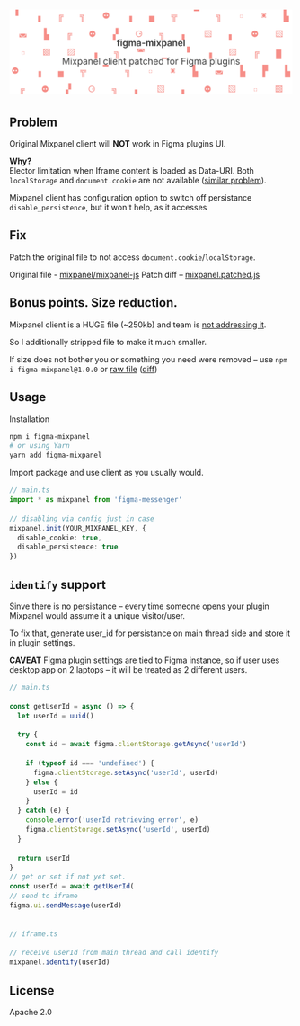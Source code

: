 # <img src="media/header.svg" width="800" alt="👀 Mixpanel client patched for Figma plugins"/>

## Problem
Original Mixpanel client will **NOT** work in Figma plugins UI.

**Why?**  
Elector limitation when Iframe content is loaded as Data-URI. Both `localStorage` and `document.cookie` are not available ([similar problem](https://stackoverflow.com/questions/44973467/electron-browserwindow-facebook-login-failed-to-set-cookies)).

Mixpanel client has configuration option to switch off persistance `disable_persistence`, but it won't help, as it accesses 

## Fix
Patch the original file to not access `document.cookie`/`localStorage`.

Original file - [mixpanel/mixpanel-js](https://github.com/mixpanel/mixpanel-js/blob/1c4d98b4a485fbf4dc4421f00c33f3b19530b307/dist/mixpanel.cjs.js)
Patch diff – [mixpanel.patched.js]()

## Bonus points. Size reduction.
Mixpanel client is a HUGE file (~250kb) and team is [not addressing it](https://github.com/mixpanel/mixpanel-js/issues/128).

So I additionally stripped file to make it much smaller. 

If size does not bother you or something you need were removed – use `npm i figma-mixpanel@1.0.0` or [raw file](https://github.com/okotoki/figma-mixpanel/blob/master/mixpanel.patched.js) ([diff](https://github.com/okotoki/figma-mixpanel/commit/3c161fb714fd6bab1c21b9f3aea48c5f2e0a0f43))

## Usage

Installation
```sh
npm i figma-mixpanel
# or using Yarn
yarn add figma-mixpanel
```

Import package and use client as you usually would.
```typescript
// main.ts
import * as mixpanel from 'figma-messenger'

// disabling via config just in case
mixpanel.init(YOUR_MIXPANEL_KEY, {
  disable_cookie: true,
  disable_persistence: true
})

```

## `identify` support

Sinve there is no persistance – every time someone opens your plugin Mixpanel would assume it a unique visitor/user.

To fix that, generate user_id for persistance on main thread side and store it in plugin settings.

**CAVEAT** Figma plugin settings are tied to Figma instance, so if user uses desktop app on 2 laptops – it will be treated as 2 different users.

```typescript 
// main.ts

const getUserId = async () => {
  let userId = uuid()

  try {
    const id = await figma.clientStorage.getAsync('userId')

    if (typeof id === 'undefined') {
      figma.clientStorage.setAsync('userId', userId)
    } else {
      userId = id
    }
  } catch (e) {
    console.error('userId retrieving error', e)
    figma.clientStorage.setAsync('userId', userId)
  }

  return userId
}
// get or set if not yet set.
const userId = await getUserId(
// send to iframe
figma.ui.sendMessage(userId)


// iframe.ts

// receive userId from main thread and call identify
mixpanel.identify(userId)
```

## License
Apache 2.0
